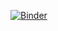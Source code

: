 [![Binder](https://mybinder.org/badge_logo.svg)](https://mybinder.org/v2/gh/sakethsridhara/notebookdemo/HEAD)
